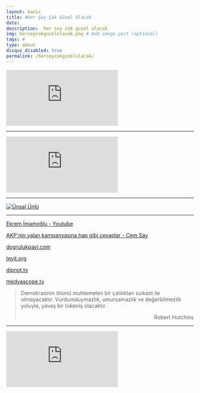 ```yaml
---
layout: basic
title: #Her Şey Çok Güzel Olacak
date: 
description:  her sey cok guzel olacak
img: herseycokguzelolacak.png # Add image post (optional)
tags: # 
type: about
disqus_disabled: true
permalink: /herseycokguzelolacak/
---
```

<div class="container-youtube">
<iframe src="https://www.youtube.com/embed/wpeD_cimUs0" 
frameborder="0" allowfullscreen class="video"></iframe>
</div>

***

<div class="container-youtube">
<iframe src="https://www.youtube.com/embed/XOS0b9l5nH8" 
frameborder="0" allowfullscreen class="video"></iframe>
</div>

***

[![Ünsal Ünlü]({{site.baseurl}}/assets/img/unsalunlu.png)](https://www.youtube.com/channel/UCzJMy0X4vYivbZHkNccpPhQ/featured)

***


[Ekrem İmamoğlu  -  Youtube](https://www.youtube.com/user/ekremimamolu/videos)


[AKP'nin yalan kampanyasına hap gibi cevaplar - Cem Say](https://odatv.com/akpnin-yalan-kampanyasina-hap-gibi-cevaplar-12051946.html)

[dogrulukpayi.com](https://www.dogrulukpayi.com/)

[teyit.org](https://teyit.org/)

[dipnot.tv](https://dipnot.tv/)

[medyascope.tv](https://medyascope.tv/)



> Demokrasinin ölümü muhtemelen bir çalılıktan suikast ile olmayacaktır. 
> Vurdumduymazlık, umursamazlık ve değerbilmezlik yoluyla, yavaş bir tükeniş olacaktır.
> <p align="right"> Robert Hutchins</p>


***

<div class="container-youtube">
<iframe src="https://www.youtube.com/embed/9dSknRGLDX8" 
frameborder="0" allowfullscreen class="video"></iframe>
</div>

